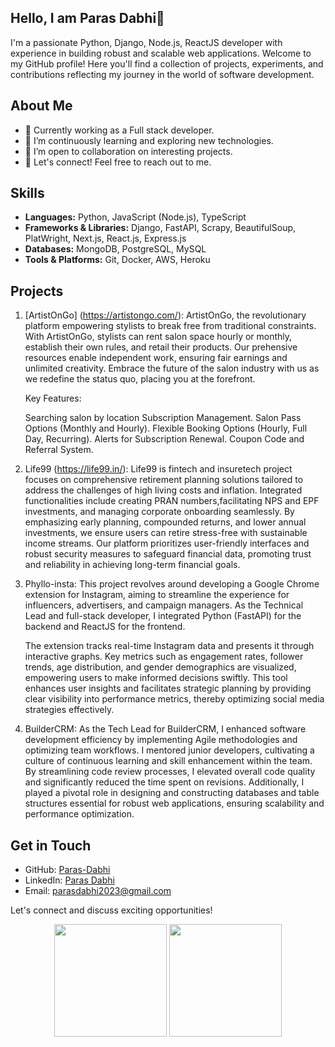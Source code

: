 ## Hello, I am Paras Dabhi👋

I'm a passionate Python, Django, Node.js, ReactJS developer with experience in building robust and scalable web applications. Welcome to my GitHub profile! Here you'll find a collection of projects, experiments, and contributions reflecting my journey in the world of software development.

## About Me

- 💼 Currently working as a Full stack developer.
- 🌱 I’m continuously learning and exploring new technologies.
- 👯 I’m open to collaboration on interesting projects.
- 💬 Let's connect! Feel free to reach out to me.

## Skills

- **Languages:** Python, JavaScript (Node.js), TypeScript
- **Frameworks & Libraries:** Django, FastAPI, Scrapy, BeautifulSoup, PlatWright, Next.js, React.js, Express.js
- **Databases:** MongoDB, PostgreSQL, MySQL
- **Tools & Platforms:** Git, Docker, AWS, Heroku

## Projects

1. [ArtistOnGo] (https://artistongo.com/):
   ArtistOnGo, the revolutionary platform empowering stylists to break free from traditional constraints. With ArtistOnGo, stylists can rent salon space hourly or monthly, establish their own rules, and retail their products. Our prehensive resources enable independent work, ensuring fair earnings and unlimited creativity. Embrace the future of the salon industry with us as we redefine the status quo, placing you at the forefront.
  
   Key Features:

   Searching salon by location 
   Subscription Management.
   Salon Pass Options (Monthly and Hourly).
   Flexible Booking Options (Hourly, Full Day, Recurring).
   Alerts for Subscription Renewal.
   Coupon Code and Referral System.

2. Life99 (https://life99.in/):
   Life99 is  fintech and insuretech project focuses on comprehensive retirement planning solutions tailored to address the challenges of high living costs and inflation. Integrated functionalities include creating PRAN numbers,facilitating NPS and EPF investments, and managing corporate onboarding seamlessly. By emphasizing early planning, compounded returns, and lower annual investments, we ensure users can retire stress-free with sustainable income streams. Our platform prioritizes user-friendly interfaces and robust security measures to safeguard financial data, promoting trust and reliability in achieving long-term financial goals.

3. Phyllo-insta:
   This project revolves around developing a Google Chrome extension for Instagram, aiming to streamline the experience for influencers, advertisers, and campaign managers. As the Technical Lead and full-stack developer, I integrated  Python (FastAPI) for the backend and ReactJS for the frontend.

   The extension tracks real-time Instagram data and presents it through interactive graphs. Key metrics such as engagement rates, follower trends, age distribution, and gender demographics are visualized, empowering users to make informed decisions swiftly. This tool enhances user insights and facilitates strategic planning by providing clear visibility into performance metrics, thereby optimizing social media strategies effectively.

4. BuilderCRM:
   As the Tech Lead for BuilderCRM, I enhanced software development efficiency by implementing Agile methodologies and optimizing team workflows. I mentored junior developers, cultivating a culture of continuous learning and skill enhancement within the team. By streamlining code review processes, I elevated overall code quality and significantly reduced the time spent on revisions. Additionally, I played a pivotal role in designing and constructing databases and table structures essential for robust web applications, ensuring scalability and performance optimization.


## Get in Touch

- GitHub: [Paras-Dabhi](https://github.com/8264044685)
- LinkedIn: [Paras Dabhi](https://www.linkedin.com/in/parasdabhi1996/)
- Email: parasdabhi2023@gmail.com


Let's connect and discuss exciting opportunities!

 <p align="center">
  <img height="180em" src="https://github-readme-stats-eight-theta.vercel.app/api?username=8264044685&show_icons=true&theme=dark&include_all_commits=true&count_private=true"/>
  <img height="180em" src="https://github-readme-stats-eight-theta.vercel.app/api/top-langs/?username=8264044685&layout=compact&langs_count=8&theme=dark"/>
</p>

